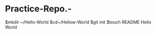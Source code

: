 Practice-Repo.-
===============
$mkdir ~/Hello-World
$cd~/Hellow-World 
$git init
$touch README
Hello World
